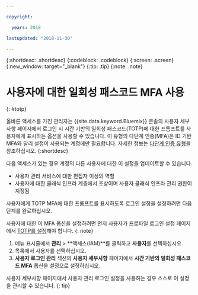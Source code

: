 ```yaml
---

copyright:

  years: 2018

lastupdated: "2018-11-30"

---
```


{:shortdesc: .shortdesc}
{:codeblock: .codeblock}
{:screen: .screen}
{:new_window: target="_blank"}
{:tip: .tip}
{:note: .note}

# 사용자에 대한 일회성 패스코드 MFA 사용
{: #totp}

올바른 액세스를 가진 관리자는 {{site.data.keyword.Bluemix}} 콘솔의 사용자 세부사항 페이지에서 로그인 시 시간 기반의 일회성 패스코드(TOTP)에 대한 프롬프트를 사용자에게 표시하는 옵션을 사용할 수 있습니다. 이 유형의 다단계 인증(MFA)은 ID 기반 MFA와 달리 설정이 사용되는 계정에만 필요합니다. 자세한 정보는 [다단계 인증 유형](/docs/iam/mfatypes.html#types)을 참조하십시오.
{:shortdesc}

다음 액세스가 있는 경우 계정의 다른 사용자에 대한 이 설정을 업데이트할 수 있습니다.

* 사용자 관리 서비스에 대한 편집자 이상의 역할
* 사용자에 대한 클래식 인프라 계층에서 조상이며 사용자 클래식 인프라 관리 권한이 지정됨

사용자에게 TOTP MFA에 대한 프롬프트를 표시하도록 로그인 설정을 설정하려면 다음 단계를 완료하십시오.

사용자에 대한 이 MFA 옵션을 설정하려면 먼저 사용자가 프로파일 로그인 설정 페이지에서 [TOTP를 설정](/docs/account/login_settings.html#MFA)해야 합니다.
{: note}

1. 메뉴 표시줄에서 **관리** &gt; **액세스(IAM)**를 클릭하고 **사용자**를 선택하십시오.
2. 목록에서 사용자를 선택하십시오.
3. **사용자 로그인 관리** 섹션의 **사용자 세부사항** 페이지에서 **시간 기반의 일회성 패스코드 MFA** 옵션을 설정으로 설정하십시오.

사용자 세부사항 페이지에서 사용자 관리 로그인 설정을 사용하는 경우 스스로 이 설정을 관리할 수 있습니다.
{: tip}
